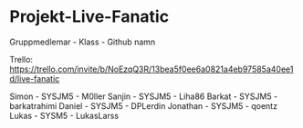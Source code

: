 # Projekt-Live-Fanatic

Gruppmedlemar - Klass - Github namn

Trello: https://trello.com/invite/b/NoEzqQ3R/13bea5f0ee6a0821a4eb97585a40ee1d/live-fanatic


Simon - SYSJM5 - M0ller
Sanjin - SYSJM5 - Liha86
Barkat - SYSJM5 - barkatrahimi
Daniel - SYSJM5 - DPLerdin
Jonathan - SYSJM5 - qoentz
Lukas - SYSM5 - LukasLarss
